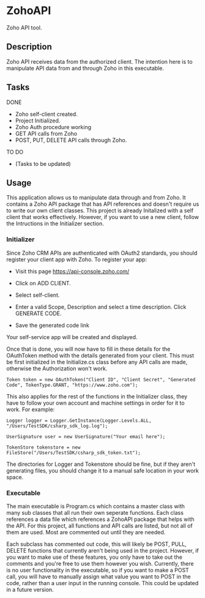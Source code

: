 # ZohoAPI
Zoho API tool.

## Description
Zoho API receives data from the authorized client. The intention here is to manipulate API data from and through Zoho in this executable.

## Tasks
DONE
- Zoho self-client created.
- Project Initialized.
- Zoho Auth procedure working
- GET API calls from Zoho
- POST, PUT, DELETE API calls through Zoho. 

TO DO
- (Tasks to be updated)

## Usage
This application allows us to manipulate data through and from Zoho. It contains a Zoho API package that has API references and doesn't require us to write our own client classes. This project is already Initalized with a self client that works effectively. However, if you want to use a new client, follow the Intructions in the Initializer section. 

### Initializer
Since Zoho CRM APIs are authenticated with OAuth2 standards, you should register your client app with Zoho. To register your app:

- Visit this page https://api-console.zoho.com/

- Click on ADD CLIENT.

- Select self-client.

- Enter a valid Scope, Description and select a time description. Click GENERATE CODE.

- Save the generated code link

Your self-service app will be created and displayed.

Once that is done, you will now have to fill in these details for the OAuthToken method with the details generated from your client. This must be first initialized in the Initialize.cs class before any API calls are made, otherwise the Authorization won't work. 
```
Token token = new OAuthToken("Client ID", "Client Secret", "Generated Code", TokenType.GRANT, "https://www.zoho.com");
```
This also applies for the rest of the functions in the Initializer class, they have to follow your own account and machine settings in order for it to work. For example:
```
Logger logger = Logger.GetInstance(Logger.Levels.ALL, "/Users/TestSDK/csharp_sdk_log.log");

UserSignature user = new UserSignature("Your email here");

TokenStore tokenstore = new FileStore("/Users/TestSDK/csharp_sdk_token.txt");
```
The directories for Logger and Tokenstore should be fine, but if they aren't generating files, you should change it to a manual safe location in your work space. 

### Executable
The main executable is Program.cs which contains a master class with many sub classes that all run their own seperate functions. Each class references a data file which references a ZohoAPI package that helps with the API. For this project, all functions and API calls are listed, but not all of them are used. Most are commented out until they are needed. 

Each subclass has commented out code, this will likely be POST, PULL, DELETE functions that currently aren't being used in the project. However, if you want to make use of these features, you only have to take out the comments and you're free to use them however you wish. Currently, there is no user functionality in the executable, so if you want to make a POST call, you will have to manually assign what value you want to POST in the code, rather than a user input in the running console. This could be updated in a future version. 
